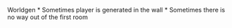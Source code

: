 Worldgen
    * Sometimes player is generated in the wall
    * Sometimes there is no way out of the first room
